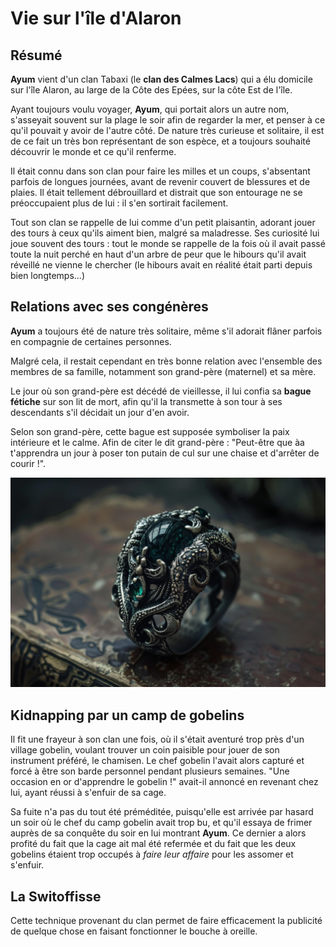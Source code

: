 # Vie sur l'île d'Alaron

## Résumé
**Ayum** vient d'un clan Tabaxi (le **clan des Calmes Lacs**) qui a élu domicile sur l'île Alaron, au large de la Côte des Epées, sur la côte Est de l'île. 

Ayant toujours voulu voyager, **Ayum**, qui portait alors un autre nom, s'asseyait souvent sur la plage le soir afin de regarder la mer, et penser à ce qu'il pouvait y avoir de l'autre côté. De nature très curieuse et solitaire, il est de ce fait un très bon représentant de son espèce, et a toujours souhaité découvrir le monde et ce qu'il renferme. 

Il était connu dans son clan pour faire les milles et un coups, s'absentant parfois de longues journées, avant de revenir couvert de blessures et de plaies. Il était tellement débrouillard et distrait que son entourage ne se préoccupaient plus de lui : il s'en sortirait facilement.

Tout son clan se rappelle de lui comme d'un petit plaisantin, adorant jouer des tours à ceux qu'ils aiment bien, malgré sa maladresse. Ses curiosité lui joue souvent des tours : tout le monde se rappelle de la fois où il avait passé toute la nuit perché en haut d'un arbre de peur que le hibours qu'il avait réveillé ne vienne le chercher (le hibours avait en réalité était parti depuis bien longtemps...)

## Relations avec ses congénères
**Ayum** a toujours été de nature très solitaire, même s'il adorait flâner parfois en compagnie de certaines personnes. 

Malgré cela, il restait cependant en très bonne relation avec l'ensemble des membres de sa famille, notamment son grand-père (maternel) et sa mère. 

Le jour où son grand-père est décédé de vieillesse, il lui confia sa **bague fétiche** sur son lit de mort, afin  qu'il la transmette à son tour à ses descendants s'il décidait un jour d'en avoir.

Selon son grand-père, cette bague est supposée symboliser la paix intérieure et le calme. Afin de citer le dit grand-père : "Peut-être que àa t'apprendra un jour à poser ton putain de cul sur une chaise et d'arrêter de courir !".

![Bague](../_images/bague.png)

## Kidnapping par un camp de gobelins

Il fit une frayeur à son clan une fois, où il s'était aventuré trop près d'un village gobelin, voulant trouver un coin paisible pour jouer de son instrument préféré, le chamisen. Le chef gobelin l'avait alors capturé et forcé à être son barde personnel pendant plusieurs semaines. "Une occasion en or d'apprendre le gobelin !" avait-il annoncé en revenant chez lui, ayant réussi à s'enfuir de sa cage. 

Sa fuite n'a pas du tout été préméditée, puisqu'elle est arrivée par hasard un soir où le chef du camp gobelin avait trop bu, et qu'il essaya de frimer auprès de sa conquête du soir en lui montrant **Ayum**. Ce dernier a alors profité du fait que la cage ait mal été refermée et du fait que les deux gobelins étaient trop occupés à *faire leur affaire* pour les assomer et s'enfuir.

## La Switoffisse
Cette technique provenant du clan permet de faire efficacement la publicité de quelque chose en faisant fonctionner le bouche à oreille.
